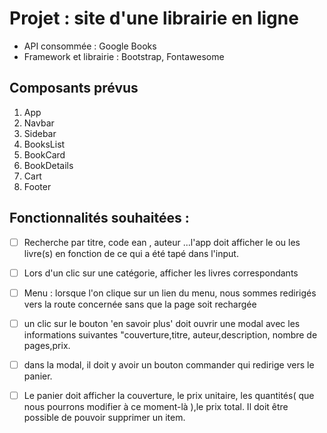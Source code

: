 # Projet : site d'une librairie en ligne

- API consommée : Google Books
- Framework et librairie : Bootstrap, Fontawesome


## Composants prévus

  1. App
  2. Navbar
  3. Sidebar
  4. BooksList
  5. BookCard
  6. BookDetails
  7. Cart
  8. Footer

## Fonctionnalités souhaitées : 

- [ ] Recherche par titre, code ean , auteur ...l'app doit afficher le ou les livre(s) en fonction de ce qui a été tapé dans l'input.
- [ ] Lors d'un clic sur une catégorie, afficher les livres correspondants
- [ ] Menu : lorsque l'on clique sur un lien du menu, nous sommes redirigés vers la route concernée sans que la page soit rechargée
- [ ] un clic sur le bouton 'en savoir plus' doit ouvrir une modal avec les informations suivantes "couverture,titre, auteur,description, nombre de pages,prix.
- [ ] dans la modal, il doit y avoir un bouton commander qui redirige vers le panier.
- [ ] Le panier doit afficher la couverture, le prix unitaire, les quantités( que nous pourrons modifier à ce moment-là ),le prix total. Il doit être possible de pouvoir supprimer un item.

